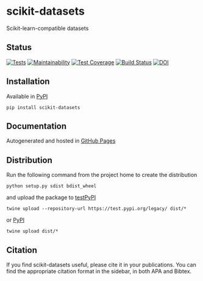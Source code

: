 # scikit-datasets
Scikit-learn-compatible datasets

## Status
[![Tests](https://github.com/daviddiazvico/scikit-datasets/actions/workflows/tests.yml/badge.svg)](https://github.com/daviddiazvico/scikit-datasets/actions/workflows/tests.yml)
[![Maintainability](https://api.codeclimate.com/v1/badges/a37c9ee152b41a0cb577/maintainability)](https://codeclimate.com/github/daviddiazvico/scikit-datasets/maintainability)
[![Test Coverage](https://api.codeclimate.com/v1/badges/a37c9ee152b41a0cb577/test_coverage)](https://codeclimate.com/github/daviddiazvico/scikit-datasets/test_coverage)
[![Build Status](https://dev.azure.com/daviddiazvico0337/daviddiazvico/_apis/build/status/daviddiazvico.scikit-datasets?branchName=master)](https://dev.azure.com/daviddiazvico0337/daviddiazvico/_build/latest?definitionId=1&branchName=master)
[![DOI](https://zenodo.org/badge/DOI/10.5281/zenodo.6383048.svg)](https://doi.org/10.5281/zenodo.6383048)

## Installation
Available in [PyPI](https://pypi.python.org/pypi?:action=display&name=scikit-datasets)
```
pip install scikit-datasets
```

## Documentation
Autogenerated and hosted in [GitHub Pages](https://daviddiazvico.github.io/scikit-datasets/)

## Distribution
Run the following command from the project home to create the distribution
```
python setup.py sdist bdist_wheel
```
and upload the package to [testPyPI](https://testpypi.python.org/)
```
twine upload --repository-url https://test.pypi.org/legacy/ dist/*
```
or [PyPI](https://pypi.python.org/)
```
twine upload dist/*
```

## Citation
If you find scikit-datasets useful, please cite it in your publications.
You can find the appropriate citation format in the sidebar, in both APA and
Bibtex.
